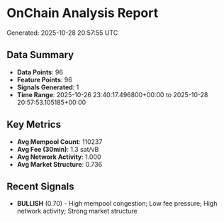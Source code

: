 # OnChain Analysis Report
Generated: 2025-10-28 20:57:55 UTC

## Data Summary
- **Data Points**: 96
- **Feature Points**: 96
- **Signals Generated**: 1
- **Time Range**: 2025-10-26 23:40:17.496800+00:00 to 2025-10-28 20:57:53.105185+00:00

## Key Metrics
- **Avg Mempool Count**: 110237
- **Avg Fee (30min)**: 1.3 sat/vB
- **Avg Network Activity**: 1.000
- **Avg Market Structure**: 0.736

## Recent Signals
- **BULLISH** (0.70) - High mempool congestion; Low fee pressure; High network activity; Strong market structure
